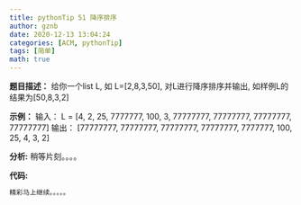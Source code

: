 ```yaml
---
title: pythonTip 51 降序排序
author: gznb
date: 2020-12-13 13:04:24
categories: [ACM, pythonTip]
tags: [简单]
math: true
---
```


**题目描述：**
给你一个list L, 如 L=[2,8,3,50], 对L进行降序排序并输出,
如样例L的结果为[50,8,3,2]

**示例：**
输入：
L = [4, 2, 25, 7777777, 100, 3, 77777777, 77777777, 77777777, 77777777]
输出：
[77777777, 77777777, 77777777, 77777777, 7777777, 100, 25, 4, 3, 2]


**分析:**
稍等片刻。。。。

**代码:**
```python
精彩马上继续。。。。。
```

